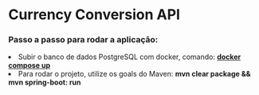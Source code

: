 # Currency Conversion API

### Passo a passo para rodar a aplicação:

<li>Subir o banco de dados PostgreSQL com docker, comando: <u><strong>docker compose up</strong></u></li>
<li>Para rodar o projeto, utilize os goals do Maven: <strong>mvn clear package && mvn spring-boot: run</strong></li>
